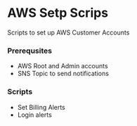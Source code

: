 # AWS Setp Scrips

Scripts to set up AWS Customer Accounts

### Prerequsites
- AWS Root and Admin accounts
- SNS Topic to send notifications

### Scripts
- Set Billing Alerts
- Login alerts
